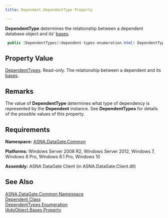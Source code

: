 ```yaml
---
title: Dependent.DependentType Property

---
```


**DependentType** determines the relationship between a dependent database object and its' [ bases](iadg-object-class-bases-property.html). 

```cs
 public [DependentTypes](dependent-types-enumeration.html) DependentType { get; }
```


## Property Value

[DependentTypes](dependent-types-enumeration.html). Read-only. The relationship between a dependent and its [ bases](iadg-object-class-bases-property.html). 
## Remarks

The value of **DependentType** determines what type of dependency is represented by the **Dependent** instance. See **DependentTypes** for details of the possible values of this property.
## Requirements

**Namespace:** [ASNA.DataGate.Common](datagate-common-namespace.html) 

**Platforms:** Windows Server 2008 R2, Windows Server 2012, Windows 7, Windows 8 Pro, Windows 8.1 Pro, Windows 10

**Assembly:** ASNA DataGate Client (in ASNA.DataGate.Client.dll)
## See Also


[ASNA.DataGate.Common Namespace](datagate-common-namespace.html)
      <br />
[Dependent Class](dependent-class.html)
      <br />
[DependentTypes Enumeration](dependent-types-enumeration.html)
      <br />
[IAdgObject.Bases Property](iadg-object-class-bases-property.html)

